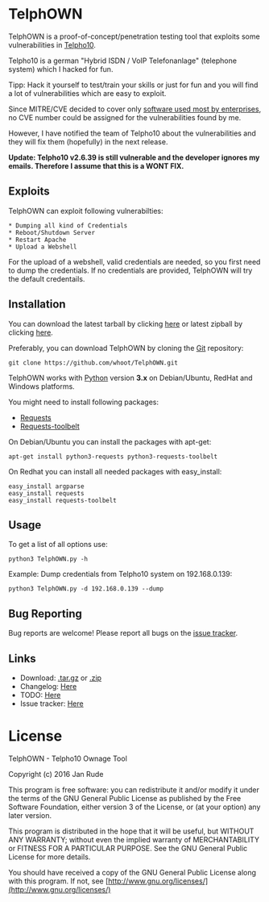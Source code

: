 TelphOWN
========

TelphOWN is a proof-of-concept/penetration testing tool that exploits some vulnerabilities in [Telpho10](http://www.telpho.de).

Telpho10 is a german "Hybrid ISDN / VoIP Telefonanlage" (telephone system) which I hacked for fun.

Tipp:
	Hack it yourself to test/train your skills or just for fun and you will find a lot of vulnerabilities which are easy to exploit.

Since MITRE/CVE decided to cover only [software used most by enterprises](https://cve.mitre.org/cve/data_sources_product_coverage.html),
no CVE number could be assigned for the vulnerabilities found by me.

However, I have notified the team of Telpho10 about the vulnerabilities and they will fix them (hopefully) in the next release.

**Update: Telpho10 v2.6.39 is still vulnerable and the developer ignores my emails. Therefore I assume that this is a WONT FIX.**

Exploits
----

TelphOWN can exploit following vulnerabilties:

	* Dumping all kind of Credentials
	* Reboot/Shutdown Server
	* Restart Apache
	* Upload a Webshell

For the upload of a webshell, valid credentials are needed, so you first need to dump the credentials.
If no credentials are provided, TelphOWN will try the default credentails.

Installation
----

You can download the latest tarball by clicking [here](https://github.com/whoot/TelphOWN/tarball/master) or latest zipball by clicking [here](https://github.com/whoot/TelphOWN/zipball/master).

Preferably, you can download TelphOWN by cloning the [Git](https://github.com/whoot/TelphOWN) repository:

    git clone https://github.com/whoot/TelphOWN.git

TelphOWN works with [Python](http://www.python.org/download/) version **3.x** on Debian/Ubuntu, RedHat and Windows platforms.

You might need to install following packages:

* [Requests](https://pypi.python.org/pypi/requests/)
* [Requests-toolbelt](https://pypi.python.org/pypi/requests-toolbelt)

On Debian/Ubuntu you can install the packages with apt-get:

	apt-get install python3-requests python3-requests-toolbelt

On Redhat you can install all needed packages with easy_install:

	easy_install argparse
	easy_install requests
	easy_install requests-toolbelt

Usage
----

To get a list of all options use:

    python3 TelphOWN.py -h

Example:
Dump credentials from Telpho10 system on 192.168.0.139:

	python3 TelphOWN.py -d 192.168.0.139 --dump

Bug Reporting
----
Bug reports are welcome! Please report all bugs on the [issue tracker](https://github.com/whoot/TelphOWN/issues).

Links
----

* Download: [.tar.gz](https://github.com/whoot/TelphOWN/tarball/master) or [.zip](https://github.com/whoot/TelphOWN/archive/master.zip)
* Changelog: [Here](https://github.com/whoot/TelphOWN/blob/master/doc/CHANGELOG.md)
* TODO: [Here](https://github.com/whoot/TelphOWN/blob/master/doc/TODO.md)
* Issue tracker: [Here](https://github.com/whoot/TelphOWN/issues)

# License

TelphOWN - Telpho10 Ownage Tool

Copyright (c) 2016 Jan Rude

This program is free software: you can redistribute it and/or modify
it under the terms of the GNU General Public License as published by
the Free Software Foundation, either version 3 of the License, or
(at your option) any later version.

This program is distributed in the hope that it will be useful,
but WITHOUT ANY WARRANTY; without even the implied warranty of
MERCHANTABILITY or FITNESS FOR A PARTICULAR PURPOSE.  See the
GNU General Public License for more details.

You should have received a copy of the GNU General Public License
along with this program.  If not, see [http://www.gnu.org/licenses/](http://www.gnu.org/licenses/)
